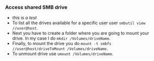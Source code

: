 ### Access shared SMB drive
* *this is a test*
* To list all the drives available for a specific user user `smbutil view //user@host`.
* Next you have to create a folder where you are going to mount your drive. In my case I do `mkdir /Volumes/driveName`.
* Finally, to mount the drive you do `mount -t smbfs //user@host/driveToMount /Volumes/driveName`.
* To unmount drive use `umount /Volumes/driveName`.
